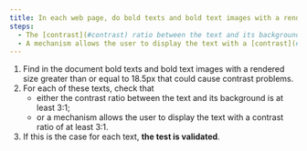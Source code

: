 ```yaml
---
title: In each web page, do bold texts and bold text images with a rendered size greater than or equal to 18.5px meet one of these conditions (excluding special cases)?
steps:
  - The [contrast](#contrast) ratio between the text and its background is at least 3:1.
  - A mechanism allows the user to display the text with a [contrast](#contrast) ratio of at least 3:1.
---
```


1. Find in the document bold texts and bold text images with a rendered size greater than or equal to 18.5px that could cause contrast problems.
2. For each of these texts, check that
   - either the contrast ratio between the text and its background is at least 3:1;
   - or a mechanism allows the user to display the text with a contrast ratio of at least 3:1.
3. If this is the case for each text, **the test is validated**.
